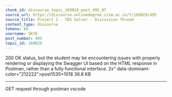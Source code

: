 ```yaml
---
chunk_id: discourse_topic_169029_post_495_07
source_url: https://discourse.onlinedegree.iitm.ac.in/t/169029/495
source_title: Project 2 - TDS Solver - Discussion Thread
content_type: discourse
tokens: 68
username: SK76
post_number: 495
topic_id: 169029
---
```


 200 OK status, but the student may be encountering issues with properly rendering or displaying the Swagger UI based on the HTML response in Postman, rather than a fully functional interface. 2x" data-dominant-color="212222">post1535×1018 36.8 KB

---

GET request through postman vscode
